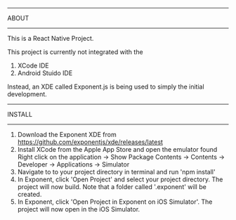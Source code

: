 **************************************************************************************************************************
ABOUT 
*****
This is a React Native Project.

This project is currently not integrated with the 
  1. XCode IDE
  2. Android Stuido IDE

Instead, an XDE called Exponent.js is being used to simply
the initial development.

**************************************************************************************************************************
INSTALL
*******
  1. Download the Exponent XDE from https://github.com/exponentjs/xde/releases/latest
  2. Install XCode from the Apple App Store and open the emulator found
        Right click on the application -> Show Package Contents -> Contents -> Developer -> Applications -> Simulator
  3. Navigate to to your project directory in terminal and run 'npm install'
  4. In Exponent, click 'Open Project' and select your project directory. The project will now build. Note that a folder called '.exponent' will be created.
  5. In Exponent, click 'Open Project in Exponent on iOS Simulator'. The project will now open in the iOS Simulator.
